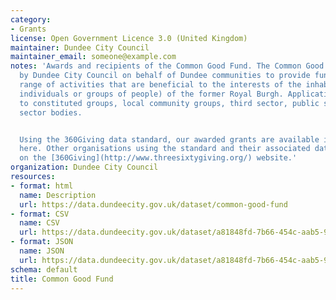 ```yaml
---
category:
- Grants
license: Open Government Licence 3.0 (United Kingdom)
maintainer: Dundee City Council
maintainer_email: someone@example.com
notes: 'Awards and recipients of the Common Good Fund. The Common Good Fund is managed
  by Dundee City Council on behalf of Dundee communities to provide funding to a wide
  range of activities that are beneficial to the interests of the inhabitants (including
  individuals or groups of people) of the former Royal Burgh. Applications are open
  to constituted groups, local community groups, third sector, public sector and private
  sector bodies.


  Using the 360Giving data standard, our awarded grants are available in CSV format
  here. Other organisations using the standard and their associated data can be found
  on the [360Giving](http://www.threesixtygiving.org/) website.'
organization: Dundee City Council
resources:
- format: html
  name: Description
  url: https://data.dundeecity.gov.uk/dataset/common-good-fund
- format: CSV
  name: CSV
  url: https://data.dundeecity.gov.uk/dataset/a81848fd-7b66-454c-aab5-915a149025cb/resource/61ad4749-d702-4c17-81b3-79a6ed85f67e/download/360-giving-dundeecommongooddata.csv
- format: JSON
  name: JSON
  url: https://data.dundeecity.gov.uk/dataset/a81848fd-7b66-454c-aab5-915a149025cb/resource/7e075e49-91e6-4c16-95c3-065b2bd14888/download/common-good-fund.json
schema: default
title: Common Good Fund
---
```

